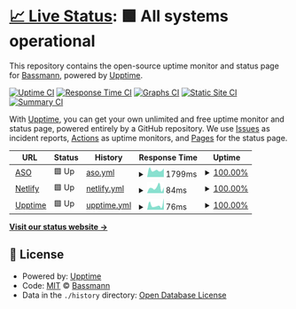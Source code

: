# [📈 Live Status](https://Bassmann.github.io/uptime): <!--live status--> **🟩 All systems operational**

This repository contains the open-source uptime monitor and status page for [Bassmann](mstempl.netlify.app), powered by [Upptime](https://github.com/upptime/upptime).

[![Uptime CI](https://github.com/Bassmann/uptime/workflows/Uptime%20CI/badge.svg)](https://github.com/Bassmann/uptime/actions?query=workflow%3A%22Uptime+CI%22)
[![Response Time CI](https://github.com/Bassmann/uptime/workflows/Response%20Time%20CI/badge.svg)](https://github.com/Bassmann/uptime/actions?query=workflow%3A%22Response+Time+CI%22)
[![Graphs CI](https://github.com/Bassmann/uptime/workflows/Graphs%20CI/badge.svg)](https://github.com/Bassmann/uptime/actions?query=workflow%3A%22Graphs+CI%22)
[![Static Site CI](https://github.com/Bassmann/uptime/workflows/Static%20Site%20CI/badge.svg)](https://github.com/Bassmann/uptime/actions?query=workflow%3A%22Static+Site+CI%22)
[![Summary CI](https://github.com/Bassmann/uptime/workflows/Summary%20CI/badge.svg)](https://github.com/Bassmann/uptime/actions?query=workflow%3A%22Summary+CI%22)

With [Upptime](https://upptime.js.org), you can get your own unlimited and free uptime monitor and status page, powered entirely by a GitHub repository. We use [Issues](https://github.com/Bassmann/uptime/issues) as incident reports, [Actions](https://github.com/Bassmann/uptime/actions) as uptime monitors, and [Pages](https://Bassmann.github.io/uptime) for the status page.

<!--start: status pages-->
<!-- This summary is generated by Upptime (https://github.com/upptime/upptime) -->
<!-- Do not edit this manually, your changes will be overwritten -->
<!-- prettier-ignore -->
| URL | Status | History | Response Time | Uptime |
| --- | ------ | ------- | ------------- | ------ |
| <img alt="" src="https://icons.duckduckgo.com/ip3/www.asomuenchen.de.ico" height="13"> [ASO](https://www.asomuenchen.de) | 🟩 Up | [aso.yml](https://github.com/Bassmann/uptime/commits/HEAD/history/aso.yml) | <details><summary><img alt="Response time graph" src="./graphs/aso/response-time-week.png" height="20"> 1799ms</summary><br><a href="https://Bassmann.github.io/uptime/history/aso"><img alt="Response time 2722" src="https://img.shields.io/endpoint?url=https%3A%2F%2Fraw.githubusercontent.com%2FBassmann%2Fuptime%2FHEAD%2Fapi%2Faso%2Fresponse-time.json"></a><br><a href="https://Bassmann.github.io/uptime/history/aso"><img alt="24-hour response time 2219" src="https://img.shields.io/endpoint?url=https%3A%2F%2Fraw.githubusercontent.com%2FBassmann%2Fuptime%2FHEAD%2Fapi%2Faso%2Fresponse-time-day.json"></a><br><a href="https://Bassmann.github.io/uptime/history/aso"><img alt="7-day response time 1799" src="https://img.shields.io/endpoint?url=https%3A%2F%2Fraw.githubusercontent.com%2FBassmann%2Fuptime%2FHEAD%2Fapi%2Faso%2Fresponse-time-week.json"></a><br><a href="https://Bassmann.github.io/uptime/history/aso"><img alt="30-day response time 2251" src="https://img.shields.io/endpoint?url=https%3A%2F%2Fraw.githubusercontent.com%2FBassmann%2Fuptime%2FHEAD%2Fapi%2Faso%2Fresponse-time-month.json"></a><br><a href="https://Bassmann.github.io/uptime/history/aso"><img alt="1-year response time 2513" src="https://img.shields.io/endpoint?url=https%3A%2F%2Fraw.githubusercontent.com%2FBassmann%2Fuptime%2FHEAD%2Fapi%2Faso%2Fresponse-time-year.json"></a></details> | <details><summary><a href="https://Bassmann.github.io/uptime/history/aso">100.00%</a></summary><a href="https://Bassmann.github.io/uptime/history/aso"><img alt="All-time uptime 99.73%" src="https://img.shields.io/endpoint?url=https%3A%2F%2Fraw.githubusercontent.com%2FBassmann%2Fuptime%2FHEAD%2Fapi%2Faso%2Fuptime.json"></a><br><a href="https://Bassmann.github.io/uptime/history/aso"><img alt="24-hour uptime 100.00%" src="https://img.shields.io/endpoint?url=https%3A%2F%2Fraw.githubusercontent.com%2FBassmann%2Fuptime%2FHEAD%2Fapi%2Faso%2Fuptime-day.json"></a><br><a href="https://Bassmann.github.io/uptime/history/aso"><img alt="7-day uptime 100.00%" src="https://img.shields.io/endpoint?url=https%3A%2F%2Fraw.githubusercontent.com%2FBassmann%2Fuptime%2FHEAD%2Fapi%2Faso%2Fuptime-week.json"></a><br><a href="https://Bassmann.github.io/uptime/history/aso"><img alt="30-day uptime 100.00%" src="https://img.shields.io/endpoint?url=https%3A%2F%2Fraw.githubusercontent.com%2FBassmann%2Fuptime%2FHEAD%2Fapi%2Faso%2Fuptime-month.json"></a><br><a href="https://Bassmann.github.io/uptime/history/aso"><img alt="1-year uptime 99.91%" src="https://img.shields.io/endpoint?url=https%3A%2F%2Fraw.githubusercontent.com%2FBassmann%2Fuptime%2FHEAD%2Fapi%2Faso%2Fuptime-year.json"></a></details>
| <img alt="" src="https://icons.duckduckgo.com/ip3/mstempl.netlify.app.ico" height="13"> [Netlify](https://mstempl.netlify.app) | 🟩 Up | [netlify.yml](https://github.com/Bassmann/uptime/commits/HEAD/history/netlify.yml) | <details><summary><img alt="Response time graph" src="./graphs/netlify/response-time-week.png" height="20"> 84ms</summary><br><a href="https://Bassmann.github.io/uptime/history/netlify"><img alt="Response time 196" src="https://img.shields.io/endpoint?url=https%3A%2F%2Fraw.githubusercontent.com%2FBassmann%2Fuptime%2FHEAD%2Fapi%2Fnetlify%2Fresponse-time.json"></a><br><a href="https://Bassmann.github.io/uptime/history/netlify"><img alt="24-hour response time 139" src="https://img.shields.io/endpoint?url=https%3A%2F%2Fraw.githubusercontent.com%2FBassmann%2Fuptime%2FHEAD%2Fapi%2Fnetlify%2Fresponse-time-day.json"></a><br><a href="https://Bassmann.github.io/uptime/history/netlify"><img alt="7-day response time 84" src="https://img.shields.io/endpoint?url=https%3A%2F%2Fraw.githubusercontent.com%2FBassmann%2Fuptime%2FHEAD%2Fapi%2Fnetlify%2Fresponse-time-week.json"></a><br><a href="https://Bassmann.github.io/uptime/history/netlify"><img alt="30-day response time 116" src="https://img.shields.io/endpoint?url=https%3A%2F%2Fraw.githubusercontent.com%2FBassmann%2Fuptime%2FHEAD%2Fapi%2Fnetlify%2Fresponse-time-month.json"></a><br><a href="https://Bassmann.github.io/uptime/history/netlify"><img alt="1-year response time 172" src="https://img.shields.io/endpoint?url=https%3A%2F%2Fraw.githubusercontent.com%2FBassmann%2Fuptime%2FHEAD%2Fapi%2Fnetlify%2Fresponse-time-year.json"></a></details> | <details><summary><a href="https://Bassmann.github.io/uptime/history/netlify">100.00%</a></summary><a href="https://Bassmann.github.io/uptime/history/netlify"><img alt="All-time uptime 99.99%" src="https://img.shields.io/endpoint?url=https%3A%2F%2Fraw.githubusercontent.com%2FBassmann%2Fuptime%2FHEAD%2Fapi%2Fnetlify%2Fuptime.json"></a><br><a href="https://Bassmann.github.io/uptime/history/netlify"><img alt="24-hour uptime 100.00%" src="https://img.shields.io/endpoint?url=https%3A%2F%2Fraw.githubusercontent.com%2FBassmann%2Fuptime%2FHEAD%2Fapi%2Fnetlify%2Fuptime-day.json"></a><br><a href="https://Bassmann.github.io/uptime/history/netlify"><img alt="7-day uptime 100.00%" src="https://img.shields.io/endpoint?url=https%3A%2F%2Fraw.githubusercontent.com%2FBassmann%2Fuptime%2FHEAD%2Fapi%2Fnetlify%2Fuptime-week.json"></a><br><a href="https://Bassmann.github.io/uptime/history/netlify"><img alt="30-day uptime 100.00%" src="https://img.shields.io/endpoint?url=https%3A%2F%2Fraw.githubusercontent.com%2FBassmann%2Fuptime%2FHEAD%2Fapi%2Fnetlify%2Fuptime-month.json"></a><br><a href="https://Bassmann.github.io/uptime/history/netlify"><img alt="1-year uptime 100.00%" src="https://img.shields.io/endpoint?url=https%3A%2F%2Fraw.githubusercontent.com%2FBassmann%2Fuptime%2FHEAD%2Fapi%2Fnetlify%2Fuptime-year.json"></a></details>
| <img alt="" src="https://icons.duckduckgo.com/ip3/bassmann.github.io.ico" height="13"> [Upptime](https://bassmann.github.io/uptime/) | 🟩 Up | [upptime.yml](https://github.com/Bassmann/uptime/commits/HEAD/history/upptime.yml) | <details><summary><img alt="Response time graph" src="./graphs/upptime/response-time-week.png" height="20"> 76ms</summary><br><a href="https://Bassmann.github.io/uptime/history/upptime"><img alt="Response time 91" src="https://img.shields.io/endpoint?url=https%3A%2F%2Fraw.githubusercontent.com%2FBassmann%2Fuptime%2FHEAD%2Fapi%2Fupptime%2Fresponse-time.json"></a><br><a href="https://Bassmann.github.io/uptime/history/upptime"><img alt="24-hour response time 165" src="https://img.shields.io/endpoint?url=https%3A%2F%2Fraw.githubusercontent.com%2FBassmann%2Fuptime%2FHEAD%2Fapi%2Fupptime%2Fresponse-time-day.json"></a><br><a href="https://Bassmann.github.io/uptime/history/upptime"><img alt="7-day response time 76" src="https://img.shields.io/endpoint?url=https%3A%2F%2Fraw.githubusercontent.com%2FBassmann%2Fuptime%2FHEAD%2Fapi%2Fupptime%2Fresponse-time-week.json"></a><br><a href="https://Bassmann.github.io/uptime/history/upptime"><img alt="30-day response time 108" src="https://img.shields.io/endpoint?url=https%3A%2F%2Fraw.githubusercontent.com%2FBassmann%2Fuptime%2FHEAD%2Fapi%2Fupptime%2Fresponse-time-month.json"></a><br><a href="https://Bassmann.github.io/uptime/history/upptime"><img alt="1-year response time 90" src="https://img.shields.io/endpoint?url=https%3A%2F%2Fraw.githubusercontent.com%2FBassmann%2Fuptime%2FHEAD%2Fapi%2Fupptime%2Fresponse-time-year.json"></a></details> | <details><summary><a href="https://Bassmann.github.io/uptime/history/upptime">100.00%</a></summary><a href="https://Bassmann.github.io/uptime/history/upptime"><img alt="All-time uptime 99.90%" src="https://img.shields.io/endpoint?url=https%3A%2F%2Fraw.githubusercontent.com%2FBassmann%2Fuptime%2FHEAD%2Fapi%2Fupptime%2Fuptime.json"></a><br><a href="https://Bassmann.github.io/uptime/history/upptime"><img alt="24-hour uptime 100.00%" src="https://img.shields.io/endpoint?url=https%3A%2F%2Fraw.githubusercontent.com%2FBassmann%2Fuptime%2FHEAD%2Fapi%2Fupptime%2Fuptime-day.json"></a><br><a href="https://Bassmann.github.io/uptime/history/upptime"><img alt="7-day uptime 100.00%" src="https://img.shields.io/endpoint?url=https%3A%2F%2Fraw.githubusercontent.com%2FBassmann%2Fuptime%2FHEAD%2Fapi%2Fupptime%2Fuptime-week.json"></a><br><a href="https://Bassmann.github.io/uptime/history/upptime"><img alt="30-day uptime 100.00%" src="https://img.shields.io/endpoint?url=https%3A%2F%2Fraw.githubusercontent.com%2FBassmann%2Fuptime%2FHEAD%2Fapi%2Fupptime%2Fuptime-month.json"></a><br><a href="https://Bassmann.github.io/uptime/history/upptime"><img alt="1-year uptime 100.00%" src="https://img.shields.io/endpoint?url=https%3A%2F%2Fraw.githubusercontent.com%2FBassmann%2Fuptime%2FHEAD%2Fapi%2Fupptime%2Fuptime-year.json"></a></details>

<!--end: status pages-->

[**Visit our status website →**](https://Bassmann.github.io/uptime)

## 📄 License

- Powered by: [Upptime](https://github.com/upptime/upptime)
- Code: [MIT](./LICENSE) © [Bassmann](mstempl.netlify.app)
- Data in the `./history` directory: [Open Database License](https://opendatacommons.org/licenses/odbl/1-0/)
